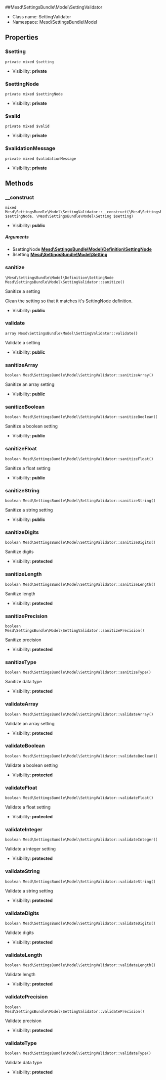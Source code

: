 ##Mesd\SettingsBundle\Model\SettingValidator






* Class name: SettingValidator
* Namespace: Mesd\SettingsBundle\Model





Properties
----------


### $setting

    private mixed $setting





* Visibility: **private**


### $settingNode

    private mixed $settingNode





* Visibility: **private**


### $valid

    private mixed $valid





* Visibility: **private**


### $validationMessage

    private mixed $validationMessage





* Visibility: **private**


Methods
-------


### __construct

    mixed Mesd\SettingsBundle\Model\SettingValidator::__construct(\Mesd\SettingsBundle\Model\Definition\SettingNode $settingNode, \Mesd\SettingsBundle\Model\Setting $setting)





* Visibility: **public**


##### Arguments
* $settingNode **[Mesd\SettingsBundle\Model\Definition\SettingNode](Mesd-SettingsBundle-Model-Definition-SettingNode.md)**
* $setting **[Mesd\SettingsBundle\Model\Setting](Mesd-SettingsBundle-Model-Setting.md)**



### sanitize

    \Mesd\SettingsBundle\Model\Definition\SettingNode Mesd\SettingsBundle\Model\SettingValidator::sanitize()

Sanitize a setting

Clean the setting so that it matches it's SettingNode
definition.

* Visibility: **public**




### validate

    array Mesd\SettingsBundle\Model\SettingValidator::validate()

Validate a setting



* Visibility: **public**




### sanitizeArray

    boolean Mesd\SettingsBundle\Model\SettingValidator::sanitizeArray()

Sanitize an array setting



* Visibility: **public**




### sanitizeBoolean

    boolean Mesd\SettingsBundle\Model\SettingValidator::sanitizeBoolean()

Sanitize a boolean setting



* Visibility: **public**




### sanitizeFloat

    boolean Mesd\SettingsBundle\Model\SettingValidator::sanitizeFloat()

Sanitize a float setting



* Visibility: **public**




### sanitizeString

    boolean Mesd\SettingsBundle\Model\SettingValidator::sanitizeString()

Sanitize a string setting



* Visibility: **public**




### sanitizeDigits

    boolean Mesd\SettingsBundle\Model\SettingValidator::sanitizeDigits()

Sanitize digits



* Visibility: **protected**




### sanitizeLength

    boolean Mesd\SettingsBundle\Model\SettingValidator::sanitizeLength()

Sanitize length



* Visibility: **protected**




### sanitizePrecision

    boolean Mesd\SettingsBundle\Model\SettingValidator::sanitizePrecision()

Sanitize precision



* Visibility: **protected**




### sanitizeType

    boolean Mesd\SettingsBundle\Model\SettingValidator::sanitizeType()

Sanitize data type



* Visibility: **protected**




### validateArray

    boolean Mesd\SettingsBundle\Model\SettingValidator::validateArray()

Validate an array setting



* Visibility: **protected**




### validateBoolean

    boolean Mesd\SettingsBundle\Model\SettingValidator::validateBoolean()

Validate a boolean setting



* Visibility: **protected**




### validateFloat

    boolean Mesd\SettingsBundle\Model\SettingValidator::validateFloat()

Validate a float setting



* Visibility: **protected**




### validateInteger

    boolean Mesd\SettingsBundle\Model\SettingValidator::validateInteger()

Validate a integer setting



* Visibility: **protected**




### validateString

    boolean Mesd\SettingsBundle\Model\SettingValidator::validateString()

Validate a string setting



* Visibility: **protected**




### validateDigits

    boolean Mesd\SettingsBundle\Model\SettingValidator::validateDigits()

Validate digits



* Visibility: **protected**




### validateLength

    boolean Mesd\SettingsBundle\Model\SettingValidator::validateLength()

Validate length



* Visibility: **protected**




### validatePrecision

    boolean Mesd\SettingsBundle\Model\SettingValidator::validatePrecision()

Validate precision



* Visibility: **protected**




### validateType

    boolean Mesd\SettingsBundle\Model\SettingValidator::validateType()

Validate data type



* Visibility: **protected**




